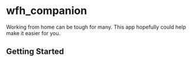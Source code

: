 # wfh_companion

Working from home can be tough for many. This app hopefully could help make it easier for you.

## Getting Started

